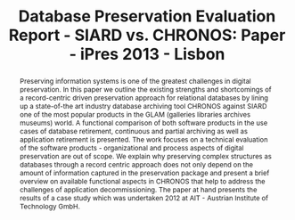 ---
abstract: Preserving information systems is one of the greatest challenges in digital
  preservation. In this paper we outline the existing strengths and shortcomings of
  a record-centric driven preservation approach for relational databases by lining
  up a state-of-the art industry database archiving tool CHRONOS against SIARD one
  of the most popular products in the GLAM (galleries libraries archives museums)
  world. A functional comparison of both software products in the use cases of database
  retirement, continuous and partial archiving as well as application retirement is
  presented. The work focuses on a technical evaluation of the software products -
  organizational and process aspects of digital preservation are out of scope. We
  explain why preserving complex structures as databases through a record centric
  approach does not only depend on the amount of information captured in the preservation
  package and present a brief overview on available functional aspects in CHRONOS
  that help to address the challenges of application decommissioning. The paper at
  hand presents the results of a case study which was undertaken 2012 at AIT - Austrian
  Institute of Technology GmbH.
creators:
- Lindley, Andrew
date: null
document_url: https://services.phaidra.univie.ac.at/api/object/o:377400/download
grand_parent: iPRES
institutions: []
keywords:
- digital preservation
- database archiving
- case study
- technical evaluation
- decommissioning
- application retirement
- lisbon
landing_page_url: https://phaidra.univie.ac.at/o:377400
language: eng
layout: publication
license: CC BY-SA 2.0 AT
notes_url: null
parent: iPRES 2013
presentation_url: null
size: 157741
source_name: iPRES
title: 'Database Preservation Evaluation Report - SIARD vs. CHRONOS: Paper - iPres
  2013 - Lisbon'
type: paper
year: 2013
---